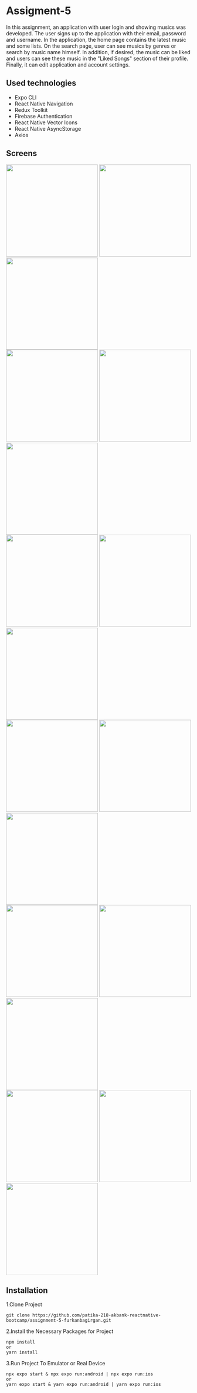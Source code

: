 # Assigment-5
In this assignment, an application with user login and showing musics was developed. The user signs up to the application with their email, password and username. In the application, the home page contains the latest music and some lists. On the search page, user can see musics by genres or search by music name himself. In addition, if desired, the music can be liked and users can see these music in the "Liked Songs" section of their profile. Finally, it can edit application and account settings.

## Used technologies
- Expo CLI
- React Native Navigation
- Redux Toolkit
- Firebase Authentication
- React Native Vector Icons
- React Native AsyncStorage
- Axios

## Screens
<div>
<kbd><img src="screenshots/lightLogin.jpg" width="250"></kbd>
<kbd><img src="screenshots/darkLogin.jpg" width="250"></kbd>
<kbd><img src="screenshots/lightSignup.jpg" width="250"></kbd>
</div>
<div>
<kbd><img src="screenshots/darkSignup.jpg" width="250"></kbd>
<kbd><img src="screenshots/lightProfile.jpg" width="250"></kbd>
<kbd><img src="screenshots/darkProfile.jpg" width="250"></kbd>
</div>
<div>
<kbd><img src="screenshots/lightHome.jpg" width="250"></kbd>
<kbd><img src="screenshots/lightSearch.jpg" width="250"></kbd>
<kbd><img src="screenshots/lightDetail.jpg" width="250"></kbd>
</div>
<div>
<kbd><img src="screenshots/darkHome.jpg" width="250"></kbd>
<kbd><img src="screenshots/darkSearch.jpg" width="250"></kbd>
<kbd><img src="screenshots/darkDetail.jpg" width="250"></kbd>
</div>
<div>
<kbd><img src="screenshots/lightSettings.jpg" width="250"></kbd>
<kbd><img src="screenshots/lightEditProfile.jpg" width="250"></kbd>
<kbd><img src="screenshots/lightTheme.jpg" width="250"></kbd>
</div>
<div>
<kbd><img src="screenshots/darkSettings.jpg" width="250"></kbd>
<kbd><img src="screenshots/darkEditProfile.jpg" width="250"></kbd>
<kbd><img src="screenshots/darkTheme.jpg" width="250"></kbd>
</div>

## Installation
1.Clone Project
```
git clone https://github.com/patika-218-akbank-reactnative-bootcamp/assignment-5-furkanbagirgan.git
```
2.Install the Necessary Packages for Project
```
npm install
or
yarn install
```
3.Run Project To Emulator or Real Device
```
npx expo start & npx expo run:android | npx expo run:ios
or
yarn expo start & yarn expo run:android | yarn expo run:ios
```
